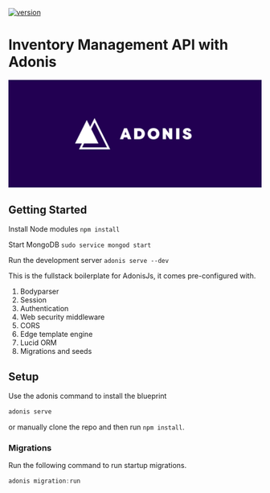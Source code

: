 
[![version](https://img.shields.io/badge/version-0.0.1-green.svg)](https://semver.org)

# Inventory Management API with Adonis

![](adonis.png)


## Getting Started
  
  Install Node modules `npm install`
  
  Start MongoDB  `sudo service mongod start`
  
  Run the development server `adonis serve --dev`
  

This is the fullstack boilerplate for AdonisJs, it comes pre-configured with.

1. Bodyparser
2. Session
3. Authentication
4. Web security middleware
5. CORS
6. Edge template engine
7. Lucid ORM
8. Migrations and seeds

## Setup

Use the adonis command to install the blueprint

```bash
adonis serve 
```

or manually clone the repo and then run `npm install`.


### Migrations

Run the following command to run startup migrations.

```js
adonis migration:run
```
